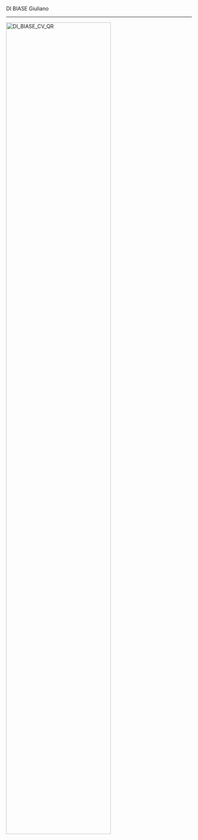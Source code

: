 <div class="container">
    <div class="row" id="header_cv">
        <div class="col-lg-8 col-sm-auto">
            <div class="lh-1 Josefin text-start">
                <p class="hero_cv animate__animated animate__slow animate__bounceInDown" style="animation-delay: .5s;">  
                    DI BIASE 
                    <span id="hero_cv"> Giuliano </span>
                </p>
            </div>    
            <div class="text-start">
                <?php include_once('cv_accordion_items/raccourci_TitleFormation') ?>
                <hr id="diviser">
            </div> 
            <?php include_once('cv_bottoni/cvprojet_bottoni_social.php') ?>
        </div>
        <div class="col-lg-4 col-sm-auto" id="header_cvDx">
            <div class=" align-content-center align-middle justify-content-center align-items-center">
                <?php include_once('cv_bottoni/cvprojet_bottone_projet') ?>
            </div> 
            <div class="item_qr">
                <div class="animate__animated animate__fadeIn animate__slow" style="animation-delay: .5s;">
                    <img src="/img/QR_new.png" alt="DI_BIASE_CV_QR" class="img-fluid" width="75%" id="qr"  href="https://orsocoinsv2.000webhostapp.com/php/cv_projet/cv_main.php">
                </div>
            </div>
        </div>
    </div>
</div>
